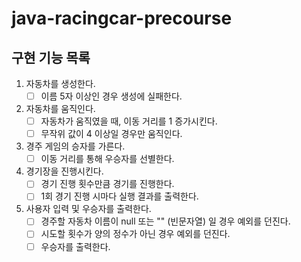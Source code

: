 # java-racingcar-precourse

## 구현 기능 목록

1. 자동차를 생성한다.
   - [ ] 이름 5자 이상인 경우 생성에 실패한다.
2. 자동차를 움직인다.
   - [ ] 자동차가 움직였을 때, 이동 거리를 1 증가시킨다.
   - [ ] 무작위 값이 4 이상일 경우만 움직인다.
3. 경주 게임의 승자를 가른다.
   - [ ] 이동 거리를 통해 우승자를 선별한다.
4. 경기장을 진행시킨다.
   - [ ] 경기 진행 횟수만큼 경기를 진행한다.
   - [ ] 1회 경기 진행 시마다 실행 결과를 출력한다.
5. 사용자 입력 및 우승자를 출력한다.
   - [ ] 경주할 자동차 이름이 null 또는 "" (빈문자열) 일 경우 예외를 던진다.
   - [ ] 시도할 횟수가 양의 정수가 아닌 경우 예외를 던진다.
   - [ ] 우승자를 출력한다.

